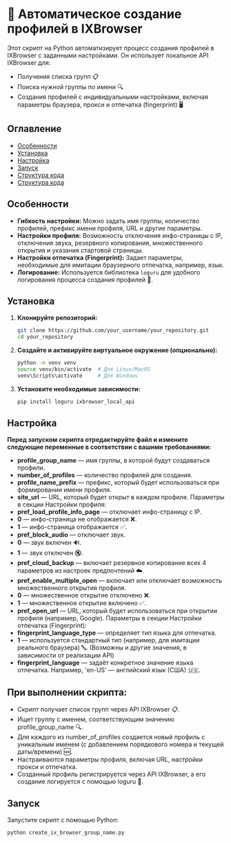 # 🚀 Автоматическое создание профилей в IXBrowser

Этот скрипт на Python автоматизирует процесс создания профилей в IXBrowser с заданными настройками. Он использует локальное API IXBrowser для:
- Получения списка групп 📋
- Поиска нужной группы по имени 🔍
- Создания профилей с индивидуальными настройками, включая параметры браузера, прокси и отпечатка (fingerprint) 🖥️

## Оглавление

- [Особенности](#особенности)
- [Установка](#установка)
- [Настройка](#настройка)
- [Запуск](#запуск)
- [Структура кода](#структура-кода)
- [Структура кода](License) 

## Особенности

- **Гибкость настройки:** Можно задать имя группы, количество профилей, префикс имени профиля, URL и другие параметры.
- **Настройки профиля:** Возможность отключения инфо-страницы с IP, отключения звука, резервного копирования, множественного открытия и указания стартовой страницы.
- **Настройки отпечатка (Fingerprint):** Задает параметры, необходимые для имитации браузерного отпечатка, например, язык.
- **Логирование:** Используется библиотека `loguru` для удобного логирования процесса создания профилей 📜.

## Установка

1. **Клонируйте репозиторий:**

   ```bash
   git clone https://github.com/your_username/your_repository.git
   cd your_repository

2. **Создайте и активируйте виртуальное окружение (опционально):**

   ```bash
   python -m venv venv
   source venv/bin/activate  # Для Linux/MacOS
   venv\Scripts\activate     # Для Windows

3. **Установите необходимые зависимости:**

   ```bash
   pip install loguru ixbrowser_local_api

## Настройка
**Перед запуском скрипта отредактируйте файл и измените следующие переменные в соответствии с вашими требованиями:**

- **profile_group_name** — имя группы, в которой будут создаваться профили.
- **number_of_profiles** — количество профилей для создания.
- **profile_name_prefix** — префикс, который будет использоваться при формировании имени профиля.
- **site_url** — URL, который будет открыт в каждом профиле.
Параметры в секции Настройки профиля:
- **pref_load_profile_info_page** — отключает инфо-страницу с IP.
- **0** — инфо-страница не отображается ❌.
- **1** — инфо-страница отображается ✅.
- **pref_block_audio** — отключает звук.
- **0** — звук включен 🔊.
- **1** — звук отключен 🔇.
- **pref_cloud_backup** — включает резервное копирование всех 4 параметров из настроек предпочтений ☁️.
- **pref_enable_multiple_open** — включает или отключает возможность множественного открытия профиля.
- **0** — множественное открытие отключено ❌.
- **1** — множественное открытие включено ✅.
- **pref_open_url** — URL, который будет использоваться при открытии профиля (например, Google).
Параметры в секции Настройки отпечатка (Fingerprint):
- **fingerprint_language_type** — определяет тип языка для отпечатка.
- **1** — используется стандартный тип (например, для имитации реального браузера) 🔤.
(Возможны и другие значения, в зависимости от реализации API)
- **fingerprint_language** — задаёт конкретное значение языка отпечатка.
Например, 'en-US' — английский язык (США) 🇺🇸.

## При выполнении скрипта:

- Скрипт получает список групп через API IXBrowser 📋.
- Ищет группу с именем, соответствующим значению profile_group_name 🔍.
- Для каждого из number_of_profiles создается новый профиль с уникальным именем (с добавлением порядкового номера и текущей даты/времени) 🆕.
- Настраиваются параметры профиля, включая URL, настройки прокси и отпечатка.
- Созданный профиль регистрируется через API IXBrowser, а его создание логируется с помощью loguru 📜.

## Запуск
Запустите скрипт с помощью Python:

```bash
python create_ix_browser_group_name.py
